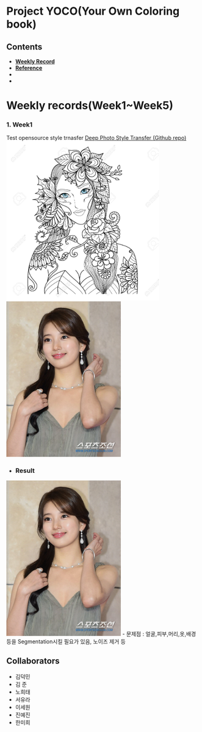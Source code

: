 # Project YOCO(Your Own Coloring book)  


## Contents  


- [**Weekly Record**](https://github.com/7-B/yoco/edit/master/README.md#L13)  
- [**Reference**](https://github.com/7-B/yoco/wiki/%EC%B0%B8%EA%B3%A0-%EC%9E%90%EB%A3%8C)  
-  
-   


# Weekly records(Week1~Week5)   
 ### 1. Week1  
Test opensource style trnasfer  [Deep Photo Style Transfer ](https://arxiv.org/abs/1703.07511)[(Github repo)](https://github.com/luanfujun/deep-photo-styletransfer)
<img src="data/base.jpg" width="400"> 
<img src="data/target.jpg" width="300">  
- ### Result
<img src="data/week1_result.gif" width="300">  
- 문제점 : 얼굴,피부,머리,옷,배경 등을 Segmentation시킬 필요가 있음, 노이즈 제거 등


## Collaborators  
- 김덕민  
- 김  준  
- 노희태  
- 서유라  
- 이세원  
- 진예진  
- 한미희  
